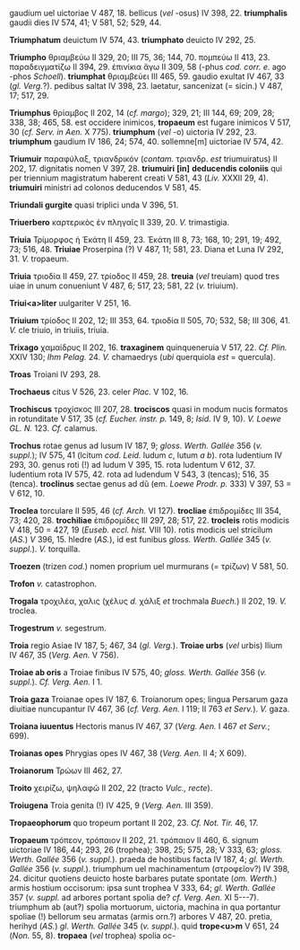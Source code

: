 gaudium uel uictoriae V 487, 18. bellicus (*vel* -osus) IV 398, 22.
**triumphalis** gaudii dies IV 574, 41; V 581, 52; 529, 44.

**Triumphatum** deuictum IV 574, 43. **triumphato** deuicto IV 292, 25.

**Triumpho** θριαμβεύω II 329, 20; III 75, 36; 144, 70. πομπεύω II 413,
23. παραδειγματίζω II 394, 29. ἐπινίκια ἄγω II 309, 58 (-phus *cod.
corr. e.* ago -phos *Schoell*). **triumphat** θριαμβεύει III 465, 59.
gaudio exultat IV 467, 33 (*gl. Verg.*?). pedibus saltat IV 398, 23.
laetatur, sancenizat (= sicin.) V 487, 17; 517, 29.

**Triumphus** θρίαμβος II 202, 14 (*cf. margo*); 329, 21; III 144, 69;
209, 28; 338, 38; 465, 58. est occidere inimicos, **tropaeum** est
fugare inimicos V 517, 30 (*cf. Serv. in Aen.* X 775). **triumphum**
(*vel* -o) uictoria IV 292, 23. **triumphum** gaudium IV 186, 24; 574,
40. sollemne[m] uictoriae IV 574, 42.

**Triumuir** παραφύλαξ, τριανδρικόν (*contam.* τριανδρ. *est*
triumuiratus) II 202, 17. dignitatis nomen V 397, 28. **triumuiri**
**[in]** **deducendis coloniis** qui per triennium magistratum
haberent creati V 581, 43 (*Liv.* XXXII 29, 4). **triumuiri** ministri
ad colonos deducendos V 581, 45.

**Triundali gurgite** quasi triplici unda V 396, 51.

**Triuerbero** καρτερικὸς ἐν πληγαῖς II 339, 20. *V.* trimastigia.

**Triuia** Τρίμορφος ἡ Ἑκάτη II 459, 23. Ἑκάτη III 8, 73; 168, 10; 291,
19; 492, 73; 516, 48. **Triuiae** Proserpina (?) V 487, 11; 581, 23.
Diana et Luna IV 292, 31. *V.* tropaeum.

**Triuia** τριοδία II 459, 27. τρίοδος II 459, 28. **treuia** (*vel*
treuiam) quod tres uiae in unum conueniunt V 487, 6; 517, 23; 581, 22
(*v.* triuium).

**Triui\<a\>liter** uulgariter V 251, 16.

**Triuium** τρίοδος II 202, 12; III 353, 64. τριοδία II 505, 70; 532,
58; III 306, 41. *V.* cle triuio, in triuiis, triuia.

**Trixago** χαμαίδρυς II 202, 16. **traxaginem** quinqueneruia V 517,
22. *Cf. Plin.* XXIV 130; *Ihm Pelag.* 24. *V.* chamaedrys (*ubi*
querquiola *est* = quercula).

**Troas** Troiani IV 293, 28.

**Trochaeus** citus V 526, 23. celer *Plac.* V 102, 16.

**Trochiscus** τροχίσκος III 207, 28. **trociscos** quasi in modum nucis
formatos in rotunditate V 517, 35 (*cf. Eucher. instr. p.* 149, 8;
*Isid.* IV 9, 10). *V. Loewe GL. N.* 123. *Cf.* calamus.

**Trochus** rotae genus ad lusum IV 187, 9; *gloss. Werth. Gallée* 356
(*v. suppl.*); IV 575, 41 (lcitum *cod. Leid.* ludum *c*, lutum *a
b*). rota ludentium IV 293, 30. genus roti (!) ad ludum V 395, 15. rota
ludentum V 612, 37. ludentium rota IV 575, 42. rota ad ludendum V 543, 3
(tencas); 516, 35 (tenca). **troclinus** sectae genus ad dũ (em. *Loewe
Prodr. p.* 333) V 397, 53 = V 612, 10.

**Troclea** torculare II 595, 46 (*cf. Arch.* VI 127). **trocliae**
ἐπιδρομίδες III 354, 73; 420, 28. **trochiliae** ἐπιδρομίδες III 297,
28; 517, 22. **trocleis** rotis modicis V 418, 50 = 427, 19 (*Euseb.
eccl. hist.* VIII 10). rotis modicis uel stricilum (*AS.*) *V* 396, 15.
hledre (*AS.*), id est funibus *gloss. Werth. Gallée* 345 (*v.*
*suppl.*). *V.* torquilla.

**Troezen** (trizen *cod.*) nomen proprium uel murmurans (= τρίζων) V
581, 50.

**Trofon** *v.* catastrophon.

**Trogala** τροχιλέα, χαλις (χέλυς *d.* χάλιξ *et* trochmala *Buech.*)
II 202, 19. *V.* troclea.

**Trogestrum** *v.* segestrum.

**Troia** regio Asiae IV 187, 5; 467, 34 (*gl. Verg.*). **Troiae
urbs** (*vel* urbis) Ilium IV 467, 35 (*Verg. Aen.* V 756).

**Troiae ab oris** a Troiae finibus IV 575, 40; *gloss. Werth. Gallée*
356 (*v. suppl.*). *Cf. Verg. Aen.* I 1.

**Troia gaza** Troianae opes IV 187, 6. Troianorum opes; lingua Persarum
gaza diuitiae nuncupantur IV 467, 36 (*cf. Verg. Aen.* I 119; II 763 *et
Serv.*). *V.* gaza.

**Troiana iuuentus** Hectoris manus IV 467, 37 (*Verg. Aen.* I 467 *et
Serv.*; 699).

**Troianas opes** Phrygias opes IV 467, 38 (*Verg. Aen.* II 4; X 609).

**Troianorum** Τρώων III 462, 27.

**Troito** χειρίζω, ψηλαφῶ II 202, 22 (tracto *Vulc., recte*).

**Troiugena** Troia genita (!) IV 425, 9 (*Verg. Aen.* III 359).

**Tropaeophorum** quo tropeum portant II 202, 23. *Cf. Not. Tir.* 46,
17.

**Tropaeum** τρόπεον, τρόπαιον II 202, 21. τρόπαιον II 460, 6. signum
uictoriae IV 186, 44; 293, 26 (trophea); 398, 25; 575, 28; V 333, 63;
*gloss. Werth. Gallée* 356 (*v. suppl.*). praeda de hostibus facta IV
187, 4; *gl. Werth. Gallée* 356 (*v. suppl.*). triumphum uel
machinamentum (στροφεῖον?) IV 398, 24. dicitur quotiens deuicto hoste
barbares putate spontate (*om. Werth.*) armis hostium occisorum: ipsa
sunt trophea V 333, 64; *gl. Werth. Gallée* 357 (*v. suppl.* ad
arbores portant spolia de? *cf. Verg. Aen.* XI 5---7). triumphum ab
(aut?) spolia mortuorum, uictoria, machina in qua portantur spoliae (!)
bellorum seu armatas (armis orn.?) arbores V 487, 20. pretia, herihyd
(*AS.*) *gl. Werth. Gallée* 345 (*v. suppl.*). quid **trope\<u\>m** V
651, 24 (*Non.* 55, 8). **tropaea** (*vel* trophea) spolia oc-
